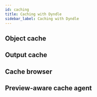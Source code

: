 ```yaml
---
id: caching
title: Caching with Dyndle
sidebar_label: Caching with Dyndle
---
```


## Object cache

## Output cache

## Cache browser

## Preview-aware cache agent
